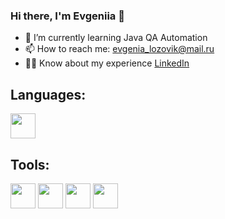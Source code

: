 ### Hi there, I'm Evgeniia 👋

- 🌱 I’m currently learning Java QA Automation
- 📫 How to reach me: evgenia_lozovik@mail.ru
- 👩‍💻 Know about my experience [LinkedIn](https://www.linkedin.com/in/evgeniia-liasheva-36a379132/)


## Languages:
<p align="left">
  <img align="center" src="https://cdn.jsdelivr.net/gh/devicons/devicon@latest/icons/java/java-original.svg" height="40" width="40" />
</p>

## Tools:
<p align="left">
  <img align="center" src="https://cdn.jsdelivr.net/gh/devicons/devicon@latest/icons/intellij/intellij-original.svg" height="40" width="40" />
  <img align="center" src="https://cdn.jsdelivr.net/gh/devicons/devicon@latest/icons/postman/postman-original.svg" height="40" width="40" />
  <img align="center" src="https://cdn.jsdelivr.net/gh/devicons/devicon@latest/icons/androidstudio/androidstudio-original-wordmark.svg" height="40" width="40" />
  <img align="center" src="https://cdn.jsdelivr.net/gh/devicons/devicon@latest/icons/figma/figma-original.svg" height="40" width="40" />
</p>
